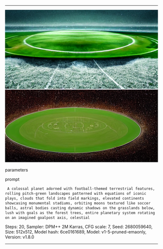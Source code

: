 

---
![image](https://github.com/shingugitvr000/AI_Project/blob/main/%ED%94%84%EB%A1%AC%ED%94%84%ED%8A%B8%20%ED%85%8C%EC%8A%A4%ED%8A%B8/00008-3267005075.png?raw=true)

parameters

prompt
```
 A colossal planet adorned with football-themed terrestrial features, rolling pitch-green landscapes patterned with equations of iconic plays, clouds that fold into field markings, elevated continents showcasing monumental stadiums, orbiting moons textured like soccer balls, astral bodies casting dynamic shadows on the grasslands below, lush with goals as the forest trees, entire planetary system rotating on an imagined goalpost axis, celestial
```
Steps: 20, Sampler: DPM++ 2M Karras, CFG scale: 7, Seed: 2680059640, Size: 512x512, Model hash: 6ce0161689, Model: v1-5-pruned-emaonly, Version: v1.8.0

---





